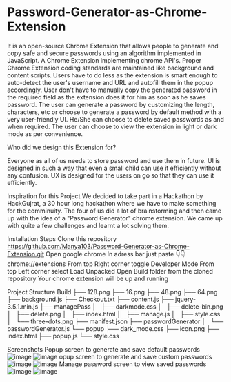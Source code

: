 # Password-Generator-as-Chrome-Extension
It is an open-source Chrome Extension that allows people to generate and copy safe and secure passwords using an algorithm implemented in JavaScript.
A Chrome Extension implementing chrome API's. Proper Chrome Extension coding standards are maintained like background and content scripts.
Users have to do less as the extension is smart enough to auto-detect the user's username and URL and autofill them in the popup accordingly.
User don't have to manually copy the generated password in the required field as the extension does it for him as soon as he saves password.
The user can generate a password by customizing the length, characters, etc or choose to generate a password by default method with a very user-friendly UI.
He/She can choose to delete saved passwords as and when required. 
The user can choose to view the extension in light or dark mode as per convenience.

Who did we design this Extension for?

Everyone as all of us needs to store password and use them in future.
UI is designed in such a way that even a small child can use it efficiently without any confusion.
UX is designed for the users on go so that they can use it efficiently.

Inspiration for this Project
We decided to take part in a Hackathon by HackGujrat, a 30 hour long hackathon where we have to make something for the comminuity.
The four of us did a lot of brainstorming and then came up with the idea of a "Password Generator" chrome extension. We came up with quite a few challenges and learnt a lot solving them.

Installation Steps
Clone this repository
https://github.com/Manya103/Password-Generator-as-Chrome-Extension.git
Open google chrome
In adress bar just paste 👇👇
chrome://extensions
From top Right corner toggle Developer Mode
From top Left corner select Load Unpacked
Open Build folder from the cloned repository
Your chrome extension will be up and running

Project Structure
Build
    ├── 128.png
    ├── 16.png
    ├── 48.png
    ├── 64.png
    ├── background.js
    ├── Checkout.txt
    ├── content.js
    ├── jquery-3.5.1.min.js
    ├── managePass
    │   ├── darkmode.css
    │   ├── delete-bin.png
    │   ├── delete.png
    │   ├── index.html
    │   ├── manage.js
    │   ├── style.css
    │   └── three-dots.png
    ├── manifest.json
    ├── passwordGenerator
    │   └── passwordGenerator.js
    └── popup
        ├── dark_mode.css
        ├── icon.png
        ├── index.html
        ├── popup.js
        └── style.css
        
  Screenshots
Popup screen to generate and save default passwords
![image](https://user-images.githubusercontent.com/113758890/190871741-dfafacf3-0342-4b5f-903b-19655c0bc343.png)
![image](https://user-images.githubusercontent.com/113758890/190871746-19bed64d-3b5f-4785-a700-8f7605b1f0c1.png)
opup screen to generate and save custom passwords
![image](https://user-images.githubusercontent.com/113758890/190871797-0b4c4d40-e57c-4c61-ad0d-0c8ea3eef3d4.png)
![image](https://user-images.githubusercontent.com/113758890/190871803-bfebdea1-56f2-41b1-a0b4-933a461e6b02.png)
Manage password screen to view saved passwords
![image](https://user-images.githubusercontent.com/113758890/190871808-6647d553-12f0-40ee-bd4c-f5117a3efc83.png)
![image](https://user-images.githubusercontent.com/113758890/190871815-46ff6fe7-30c4-487e-bd03-cacb62dc9d82.png)




